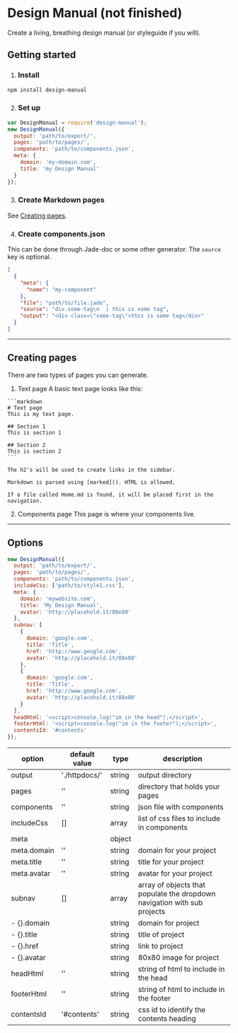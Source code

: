 # Design Manual (not finished)
Create a living, breathing design manual (or styleguide if you will).

## Getting started

1. ### Install
  ```bash
  npm install design-manual
  ```

2. ### Set up
  ```js
  var DesignManual = require('design-manual');
  new DesignManual({
    output: 'path/to/export/',
    pages: 'path/to/pages/',
    components: 'path/to/components.json',
    meta: {
      domain: 'my-domain.com',
      title: 'my Design Manual'
    }
  });
  ```

3. ### Create Markdown pages
  See [Creating pages](#creating-pages).

4. ### Create components.json
  This can be done through Jade-doc or some other generator. The `source` key is optional.

  ```json
  [
    {
      "meta": {
        "name": "my-component"
      },
      "file": "path/to/file.jade",
      "source": "div.some-tag\n  | this is some tag",
      "output": "<div class=\"some-tag\">this is some tag</div>"
    }
  ]
  ```


---

## Creating pages
  There are two types of pages you can generate.

  1. Text page
    A basic text page looks like this:

    ```markdown
    # Text page
    This is my text page.

    ## Section 1
    This is section 1

    ## Section 2
    This is section 2
    ```

    The h2's will be used to create links in the sidebar.

    Markdown is parsed using [marked](). HTML is allowed.

    If a file called Home.md is found, it will be placed first in the navigation.

  2. Components page
  This page is where your components live.



---

## Options

```js
new DesignManual({
  output: 'path/to/export/',
  pages: 'path/to/pages/',
  components: 'path/to/components.json',
  includeCss: ['path/to/style1.css'],
  meta: {
    domain: 'mywebsite.com',
    title: 'My Design Manual',
    avatar: 'http://placehold.it/80x80'
  },
  subnav: [
    {
      domain: 'google.com',
      title: 'Title',
      href: 'http://www.google.com',
      avatar: 'http://placehold.it/80x80'
    },
    {
      domain: 'google.com',
      title: 'Title',
      href: 'http://www.google.com',
      avatar: 'http://placehold.it/80x80'
    }
  ],
  headHtml: '<script>console.log("im in the head");</script>',
  footerHtml: '<script>console.log("im in the footer");</script>',
  contentsId: '#contents'
});
```



| option        | default value | type      | description                  |
|---------------|---------------|-----------|------------------------------|
| output        | './httpdocs/' | string    | output directory
| pages         | ''            | string    | directory that holds your pages 
| components    | ''            | string    | json file with components
| includeCss    | []            | array     | list of css files to include in components
| meta          |               | object    | 
| meta.domain   | ''            | string    | domain for your project
| meta.title    | ''            | string    | title for your project
| meta.avatar   | ''            | string    | avatar for your project
| subnav        | []            | array     | array of objects that populate the dropdown navigation with sub projects
| - {}.domain   |               | string    | domain for project
| - {}.title    |               | string    | title of project
| - {}.href     |               | string    | link to project
| - {}.avatar   |               | string    | 80x80 image for project
| headHtml      | ''            | string    | string of html to include in the head
| footerHtml    | ''            | string    | string of html to include in the footer
| contentsId    | '#contents'   | string    | css id to identify the contents heading
